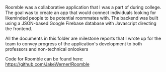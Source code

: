 Roomble was a collaborative application that I was a part of during college. The goal was to create an app that would connect individuals looking for likeminded people to be potential roommates with. The backend was built using a JSON-based Google Firebase database with Javascript directing the frontend.

All the documents in this folder are milestone reports that I wrote up for the team to convey progress of the application's development to both professors and non-technical onlookers

Code for Roomble can be found here: https://github.com/JakeWerner/Roomble
